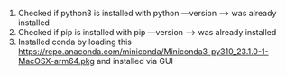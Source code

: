 1. Checked if python3 is installed with python —version
    --> was already installed
2. Checked if pip is installed with pip —version
    --> was already installed
3. Installed conda by loading this https://repo.anaconda.com/miniconda/Miniconda3-py310_23.1.0-1-MacOSX-arm64.pkg and installed via GUI

